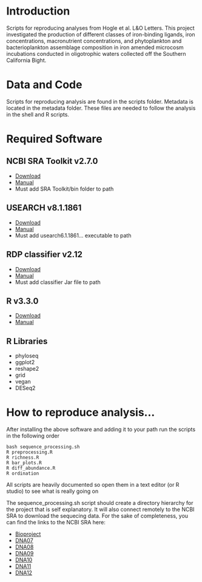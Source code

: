 # Introduction
Scripts for reproducing analyses from Hogle et al. L&amp;O Letters. This project investigated the production of different classes of iron-binding ligands, iron concentrations, macronutrient concentrations, and phytoplankton and bacterioplankton assemblage composition in iron amended microcosm incubations conducted in oligotrophic waters collected off the Southern California Bight.

# Data and Code
Scripts for reproducing analysis are found in the scripts folder. Metadata is located in the metadata folder. These files are needed to follow the analysis in the shell and R scripts.

# Required Software
## NCBI SRA Toolkit v2.7.0
* [Download](https://github.com/ncbi/sra-tools/wiki/Downloads)  
* [Manual](http://ncbi.github.io/sra-tools/)  
* Must add SRA Toolkit/bin folder to path  

## USEARCH v8.1.1861
* [Download](http://www.drive5.com/usearch/download.html)  
* [Manual](http://www.drive5.com/usearch/manual/)  
* Must add usearch6.1.1861... executable to path  

## RDP classifier v2.12
* [Download](https://sourceforge.net/projects/rdp-classifier/files/rdp-classifier/)  
* [Manual](https://github.com/rdpstaff/classifier)  
* Must add classifier Jar file to path  

## R v3.3.0
* [Download](https://www.r-project.org/)  
* [Manual](https://cran.r-project.org/manuals.html)  

## R Libraries
* phyloseq  
* ggplot2  
* reshape2  
* grid  
* vegan  
* DESeq2  

# How to reproduce analysis...
After installing the above software and adding it to your path run the scripts in the following order

```shell
bash sequence_processing.sh
R preprocessing.R
R richness.R
R bar_plots.R
R diff_abundance.R
R ordination
```

All scripts are heavily documented so open them in a text editor (or R studio) to see what is really going on  
  
The sequence_processing.sh script should create a directory hierarchy for the project that is self explanatory. It will also connect remotely to the NCBI SRA to download the sequecing data. For the sake of completeness, you can find the links to the NCBI SRA here:  
  
* [Bioproject](http://www.ncbi.nlm.nih.gov/bioproject/PRJNA331054)  
* [DNA07](http://www.ncbi.nlm.nih.gov/sra/SRX1973167)  
* [DNA08](http://www.ncbi.nlm.nih.gov/sra/SRX1973168)  
* [DNA09](http://www.ncbi.nlm.nih.gov/sra/SRX1973169)  
* [DNA10](http://www.ncbi.nlm.nih.gov/sra/SRX1973170)  
* [DNA11](http://www.ncbi.nlm.nih.gov/sra/SRX1973171)  
* [DNA12](http://www.ncbi.nlm.nih.gov/sra/SRX1973172)  

